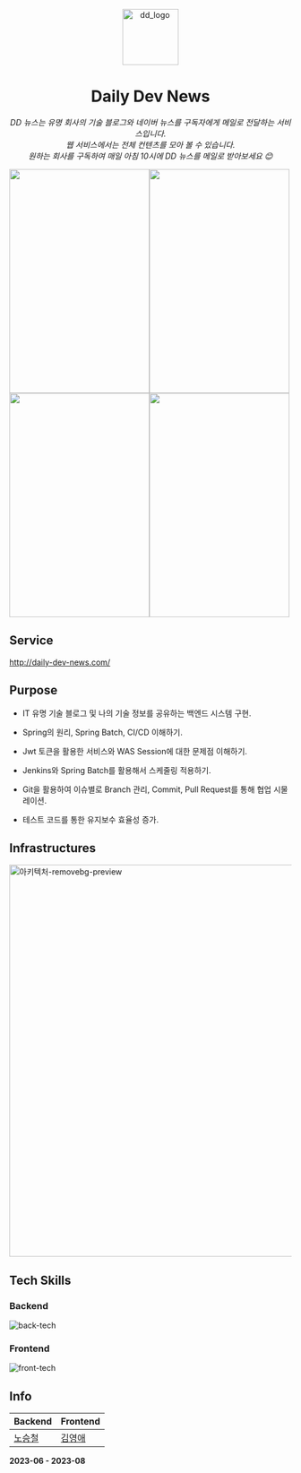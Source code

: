 <p align="center">
  <img src="https://github.com/TEAM-KN/daily_dev_back/assets/51324045/90e640de-94c1-4df0-b51c-ddd28d555d0d" alt="dd_logo" width="100">
</p>
<h1 align="center">Daily Dev News</h1>

<p align="center">
  <em>DD 뉴스는 유명 회사의 기술 블로그와 네이버 뉴스를 구독자에게 메일로 전달하는 서비스입니다.</em><br>
  <em>웹 서비스에서는 전체 컨텐츠를 모아 볼 수 있습니다.</em><br>
  <em>원하는 회사를 구독하여 매일 아침 10시에 DD 뉴스를 메일로 받아보세요 😊</em>
</p>

<div align="center" style="display: flex">    
  
  <img src="https://github.com/TEAM-KN/daily_dev_back/assets/51324045/e738a83c-d14e-47ff-8ee0-e6ec8ec86769" width="250" height="400"/>  
  <img src="https://github.com/TEAM-KN/daily_dev_back/assets/51324045/36a2d7f6-6c12-4a76-87f0-8089c583aa17" width="250" height="400"/>    
</div>
<div align="center" style="display: flex"> 
  <img src="https://github.com/TEAM-KN/daily_dev_back/assets/51324045/06b2ffe7-8405-4b1d-a2a9-50dea2fa92b6" width="250" height="400"/>  
  <img src="https://github.com/TEAM-KN/daily_dev_back/assets/51324045/31e7fec2-8342-4c9c-98b9-e94e7b20ab0c" width="250" height="400"/>
</div>

## Service 
http://daily-dev-news.com/

## Purpose
  * IT 유명 기술 블로그 및 나의 기술 정보를 공유하는 백엔드 시스템 구현.
    
  * Spring의 원리, Spring Batch, CI/CD 이해하기.
    
  * Jwt 토큰을 활용한 서비스와 WAS Session에 대한 문제점 이해하기.
    
  * Jenkins와 Spring Batch를 활용해서 스케줄링 적용하기.
    
  * Git을 활용하여 이슈별로 Branch 관리, Commit, Pull Request를 통해 협업 시물레이션.
    
  * 테스트 코드를 통한 유지보수 효율성 증가.  

## Infrastructures
<img width="700" alt="아키텍처-removebg-preview" src="https://github.com/TEAM-KN/daily_dev_back/assets/51324045/5e594a8e-b7f4-47f5-ad3c-1abe64549816">


## Tech Skills
### Backend
  ![back-tech](https://github.com/TEAM-KN/daily_dev_back/assets/51324045/bdb6b91f-dc10-4c92-9ed1-1c959a9609fc)

    
### Frontend
  ![front-tech](https://github.com/TEAM-KN/daily_dev_back/assets/51324045/97e48483-d471-447f-92bf-143581f8bcd0)


 
## Info
|Backend|Frontend|
|------|------|
|[노승철](https://github.com/stc9606)|[김영애](https://github.com/kkomyoung)|

**2023-06 - 2023-08**
